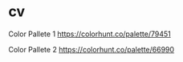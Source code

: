 # cv

Color Pallete 1 https://colorhunt.co/palette/79451

Color Pallete 2 https://colorhunt.co/palette/66990